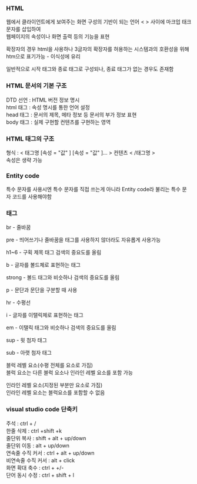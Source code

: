 ### HTML
웹에서 클라이언트에게 보여주는 화면 구성의 기반이 되는 언어 < > 사이에 마크업 태크문자를 삽입하여  
웹페이지의 속성이나 화면 출력 등의 기능을 표현  
  
확장자의 경우 html을 사용하나 3글자의 확장자를 허용하는 시스템과의 호환성을 위해 htm으로 표기가능 - 이식성에 유리  

일반적으로 시작 태그와 종료 태그로 구성되나, 종료 태그가 없는 경우도 존재함

### HTML 문서의 기본 구조

DTD 선언 : HTML 버전 정보 명시  
html 태그 : 속성 명시를 통한 언어 설정  
head 태그 : 문서의 제목, 메타 정보 등 문서의 부가 정보 표현  
body 태그 : 실제 구현할 컨텐츠를 구현하는 영역  

### HTML 태그의 구조

형식 : < 태그명 [속성 = "값" ] [속성 = "값" ]... >     컨텐츠      < /태그명 >  
속성은 생략 가능  

### Entity code

특수 문자를 사용시엔 특수 문자를 직접 쓰는게 아니라 Entity code라 불리는 특수 문자 코드를 사용해야함  

### 태그

br - 줄바꿈  

pre - 띄어쓰기나 줄바꿈을 태그를 사용하지 않더라도 자유롭게 사용가능  

h1~6 - 구획 제목 태그 검색의 중요도를 올림

b - 글자를 볼드체로 표현하는 태그 

strong - 볼드 태그와 비슷하나 검색의 중요도를 올림  

p - 문단과 문단을 구분할 때 사용  

hr - 수평선  

i - 글자를 이탤릭체로 표현하는 태그  

em - 이탤릭 태그와 비슷하나 검색의 중요도를 올림  

sup - 윗 첨자 태그  

sub - 아랫 첨자 태그

블럭 레벨 요소(수평 전체를 요소로 가짐)  
블럭 요소는 다른 블럭 요소나 인라인 레벨 요소를 포함 가능  

인라인 레벨 요소(지정된 부분만 요소로 가짐)  
인라인 레벨 요소는 블럭요소를 포함할 수 없음  

### visual studio code 단축키

주석 : ctrl + /  
한줄 삭제 : ctrl +shift +k  
줄단위 복사 : shift + alt + up/down  
줄단위 이동 : alt + up/down   
연속줄 수직 커서 : ctrl + alt + up/down  
비연속줄 수직 커서 : alt + click  
화면 확대 축수 : ctrl + +/-  
단어 동시 수정 : ctrl + shift + l
